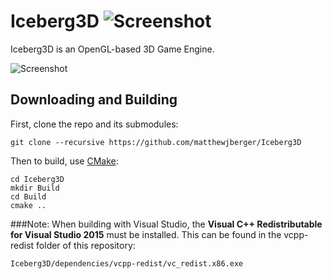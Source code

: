 # Iceberg3D ![Screenshot](http://imgur.com/BKjpnp1.png)

Iceberg3D is an OpenGL-based 3D Game Engine.

![Screenshot](http://imgur.com/fGLzSfE.jpg)

## Downloading and Building

First, clone the repo and its submodules:

    git clone --recursive https://github.com/matthewjberger/Iceberg3D
    
Then to build, use [CMake](https://cmake.org/):

    cd Iceberg3D
    mkdir Build
    cd Build
    cmake ..

###Note:
When building with Visual Studio, the **Visual C++ Redistributable for Visual Studio 2015**  must be installed. This can be found in the vcpp-redist folder of this repository:

    Iceberg3D/dependencies/vcpp-redist/vc_redist.x86.exe